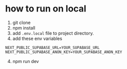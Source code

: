
# how to run on local 

1. git clone 
2. npm install 
3. add `.env.local` file to project directory.
4. add these env variables 
```
NEXT_PUBLIC_SUPABASE_URL=YOUR_SUPABASE_URL
NEXT_PUBLIC_SUPABASE_ANON_KEY=YOUR_SUPABASE_ANON_KEY
```
4. npm run dev

